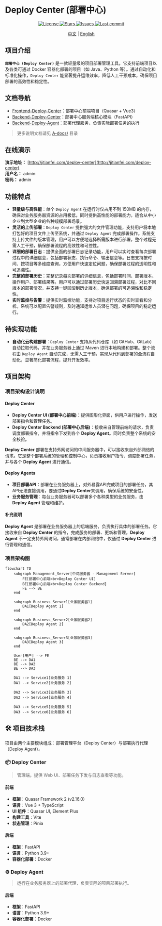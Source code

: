 # Deploy Center (部署中心)

<p align="center">
  <a href="https://github.com/TianfeiJi/Deploy-Center">
    <img alt="License" src="https://img.shields.io/github/license/TianfeiJi/Deploy-Center.svg">
  </a>
  <a href="https://github.com/TianfeiJi/Deploy-Center/stargazers">
    <img alt="Stars" src="https://img.shields.io/github/stars/TianfeiJi/Deploy-Center.svg">
  </a>
  <a href="https://github.com/TianfeiJi/Deploy-Center/issues">
    <img alt="Issues" src="https://img.shields.io/github/issues/TianfeiJi/Deploy-Center.svg">
  </a>
  <a href="https://github.com/TianfeiJi/Deploy-Center/commits/main">
    <img alt="Last commit" src="https://img.shields.io/github/last-commit/TianfeiJi/Deploy-Center.svg">
  </a>
</p>

<p align="center">
  <a href="./README.md">中文</a> | <a href="./README_EN.md">English</a>
</p>

## 项目介绍

**`部署中心 (Deploy Center)`** 是一款轻量级的项目部署管理工具，它支持前端项目以及各类可通过 Docker 容器化部署的项目（如 Java、Python 等）。通过自动化和标准化操作，`Deploy Center` 能显著提升运维效率，降低人工干预成本，确保项目部署的高效性和稳定性。

## 文档导航
- [Frontend-Deploy-Center](./Frontend-Deploy-Center/README.md)：部署中心前端项目（Quasar + Vue3）  
- [Backend-Deploy-Center](./Backend-Deploy-Center/README_ZH.md)：部署中心服务端核心模块（FastAPI）  
- [Backend-Deploy-Agent](./Backend-Deploy-Agent/README_ZH.md)：部署代理服务，负责实际部署任务的执行  
> 更多说明文档请见 [A-docs/](./A-docs/) 目录  

## 在线演示
**演示地址：** [http://jitianfei.com/deploy-center](http://jitianfei.com/deploy-center)  
**用户名：** admin  
**密码：** admin  

## 功能特点
- **轻量级与高性能**：单个 `Deploy Agent` 在运行时仅占用不到 150MB 的内存，确保对业务服务器资源的占用极低，同时提供高性能的部署能力，适合从中小企业到大型企业的各种规模部署场景。
- **灵活的上传部署**：`Deploy Center` 提供强大的文件管理功能，支持用户将本地打包好的项目文件上传至系统，并通过 `Deploy Agent` 完成部署操作。系统支持上传文件的版本管理，用户可以方便地选择所需版本进行部署，整个过程无需人工干预，确保部署流程的高效性和可控性。
- **详细的部署日志**：提供全面的部署日志记录功能，用户可以实时查看每次部署过程中的详细信息，包括部署状态、执行命令、输出信息等。日志支持按时间、按项目等多维度查询，方便用户快速定位问题，确保部署过程的透明性和可追溯性。
- **完整的部署历史**：完整记录每次部署的详细信息，包括部署时间、部署版本、操作用户、部署结果等。用户可以通过部署历史快速回溯部署过程，对比不同版本的部署情况，并支持一键回滚到历史版本，确保部署的可追溯性和稳定性。
- **实时监控与告警**：提供实时监控功能，支持对项目运行状态的实时查看和分析。系统可以配置告警规则，及时通知运维人员潜在问题，确保项目的稳定运行。

## 待实现功能
- **自动化云构建部署**：`Deploy Center` 支持从代码仓库（如 GitHub、GitLab）自动拉取代码，并在业务服务器上通过 Maven 进行本地构建和部署。整个流程由 `Deploy Agent` 自动完成，无需人工干预，实现从代码到部署的全流程自动化，显著简化部署流程，提升开发效率。

## 项目架构

### 项目架构设计说明

#### Deploy Center
- **Deploy Center UI (部署中心前端)**：提供图形化界面，供用户进行操作，发送部署指令和管理任务。
- **Deploy Center Backend (部署中心后端)**：接收来自管理前端的请求，负责调度部署指令，并将指令下发到各个 **Deploy Agent**。同时负责整个系统的安全校验。

**Deploy Center** 部署在支持外网访问的中间服务器中，可以接收来自外部网络的请求。它是整个部署系统的管理和控制中心，负责接收用户指令、调度部署任务，并与各个 **Deploy Agent** 进行通信。

#### Deploy Agents
- **项目部署API**：部署在业务服务器上，对外暴露API完成项目的部署任务，其API无法直接调用，要通过**Deploy Center**来调用，确保系统的安全性。
- **业务服务管理**：每台业务服务器可以部署多个各种类型的业务服务，由 **Deploy Agent** 管理和维护。

#### 补充说明

**Deploy Agent** 是部署在业务服务器上的后端服务，负责执行具体的部署任务。它接收来自 **Deploy Center** 的指令，完成服务的部署、更新和管理。**Deploy Agent** 不一定支持外网访问，通常部署在内部网络中，仅通过 **Deploy Center** 进行管理和通信。

### 项目架构图

```mermaid
flowchart TD
    subgraph Management_Server[中间服务器 - Management Server]
        FE[部署中心前端<br>Deploy Center UI]
        BE[部署中心后端<br>Deploy Center Backend]
        FE --> BE
    end

    subgraph Business_Server1[业务服务器1]
        DA1[Deploy Agent 1]
    end

    subgraph Business_Server2[业务服务器2]
        DA2[Deploy Agent 2]
    end

    subgraph Business_Server3[业务服务器3]
        DA3[Deploy Agent 3]
    end

    User[用户] --> FE
    BE --> DA1
    BE --> DA2
    BE --> DA3

    DA1 --> Service1[业务服务 1]
    DA1 --> Service2[业务服务 2]

    DA2 --> Service3[业务服务 3]
    DA2 --> Service4[业务服务 4]

    DA3 --> Service5[业务服务 5]
    DA3 --> Service6[业务服务 6]
```

## 🛠️ 项目技术栈

项目由两个主要模块组成：部署管理平台（Deploy Center）与部署执行代理（Deploy Agent）。

### 📦 Deploy Center

> 管理端，提供 Web UI、部署任务下发与日志查看等功能。

#### 前端
- **框架**：Quasar Framework 2 (v2.16.0)
- **语言**：Vue 3 + TypeScript
- **UI 组件**：Quasar UI, Element Plus
- **构建工具**：Vite
- **状态管理**：Pinia

#### 后端
- **框架**：FastAPI
- **语言**：Python 3.9+
- **容器化部署**：Docker

### ⚙️ Deploy Agent

> 运行在业务服务器上的部署代理，负责实际的项目部署执行。

#### 后端
- **框架**：FastAPI
- **语言**：Python 3.9+
- **容器化部署**：Docker
